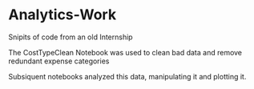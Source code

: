 # Analytics-Work
Snipits of code from an old Internship

The CostTypeClean Notebook was used to clean bad data and remove redundant expense categories

Subsiquent notebooks analyzed this data, manipulating it and plotting it.

